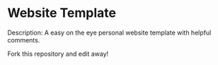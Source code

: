 # Website Template

Description: A easy on the eye personal website template with helpful comments.

Fork this repository and edit away!

